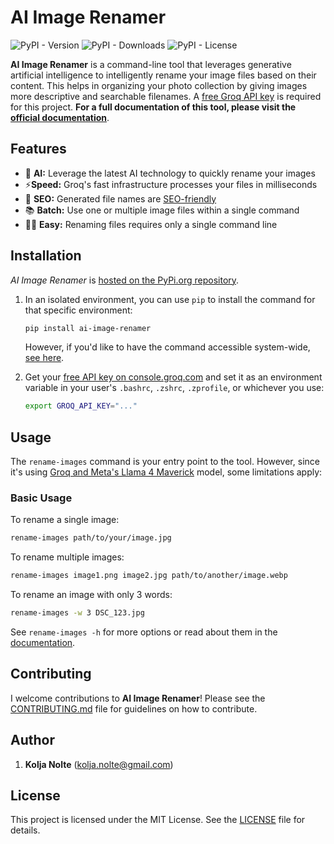 # AI Image Renamer

![PyPI - Version](https://img.shields.io/pypi/v/ai-image-renamer) ![PyPI - Downloads](https://img.shields.io/pypi/dm/ai-image-renamer) ![PyPI - License](https://img.shields.io/pypi/l/ai-image-renamer)

**AI Image Renamer** is a command-line tool that leverages generative artificial intelligence to intelligently rename your image files based on their content. This helps in organizing your photo collection by giving images more descriptive and searchable filenames. A [free Groq API key](https://console.groq.com/keys) is required for this project. **For a full documentation of this tool, please visit the [official documentation](https://docs.kolja-nolte.com/ai-image-renamer)**.

## Features

- 🤖 **AI:** Leverage the latest AI technology to quickly rename your images
- ⚡️**Speed:** Groq's fast infrastructure processes your files in milliseconds
- 🔎 **SEO:** Generated file names are [SEO-friendly](https://developers.google.com/search/docs/fundamentals/seo-starter-guide)
- 📚 **Batch:** Use one or multiple image files within a single command
- 👨‍💻 **Easy:** Renaming files requires only a single command line

## Installation

*AI Image Renamer* is [hosted on the PyPi.org repository](https://pypi.org/project/ai-image-renamer/).

1. In an isolated environment, you can use `pip` to install the command for that specific environment:

   ```bash
   pip install ai-image-renamer
   ```

   However, if you'd like to have the command accessible system-wide, [see here](https://docs.kolja-nolte.com/ai-image-renamer/usage/installation#install-system-wide).

2. Get your [free API key on console.groq.com](https://console.groq.com/keys) and set it as an environment variable in  your user's `.bashrc`, `.zshrc`, `.zprofile`, or whichever you use:

   ```bash
   export GROQ_API_KEY="..."
   ```

## Usage

The `rename-images` command is your entry point to the tool. However, since it's using [Groq and Meta's Llama 4 Maverick](https://console.groq.com/docs/vision) model, some limitations apply:

### Basic Usage

To rename a single image:

```bash
rename-images path/to/your/image.jpg
```

To rename multiple images:

```bash
rename-images image1.png image2.jpg path/to/another/image.webp
```

To rename an image with only 3 words:

```bash
rename-images -w 3 DSC_123.jpg
```

See `rename-images -h` for more options or read about them in the [documentation](https://docs.kolja-nolte.com/ai-image-renamer/usage/options).

## Contributing

I welcome contributions to **AI Image Renamer**! Please see the [CONTRIBUTING.md](CONTRIBUTING.md) file for guidelines on how to contribute.

## Author

1. **Kolja Nolte** (kolja.nolte@gmail.com)

## License

This project is licensed under the MIT License. See the [LICENSE](LICENSE) file for details.
